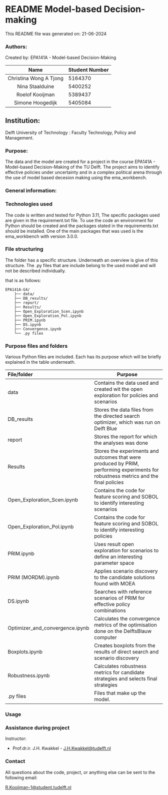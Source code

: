 
# README Model-based Decision-making

This README file was generated on: 21-06-2024

### Authors:
Created by: EPA141A - Model-based Decision-Making

|          Name          | Student Number |
|:----------------------:|:---------------|
| Christina Wong A Tjong | 5164370        |
|    Nina Staalduine     | 5400252        |
|    Roelof Kooijman     | 5389437        |
|    Simone Hoogedijk    | 5405084        |

## Institution:

Delft University of Technology : Faculty Technology, Policy and Management.

### Purpose:

The data and the model are created for a project in the course EPA141A - Model-based Decision-Making of the TU Delft. 
The project aims to identify effective policies under uncertainty and in a complex political arena through the use of 
model based decesion making using the ema_workbench.


### General information:


### Technologies used

The code is written and tested for Python 3.11, The specific packages used are 
given in the requirement.txt file. To use the code an environment for Python 
should be created and the packages stated in the requirements.txt should be installed. One of 
the main packages that was used is the ema_workbench with version 3.0.0.


### File structuring
The folder has a specific structure. Underneath an overview is give of this structure.
The .py files that are include belong to the used model and will not be described individually.

that is as follows:

    EPA141A-G4/
        ├── data/
        ├── DB_results/
        ├── report/
        ├── Results/
        ├── Open_Exploration_Scen.ipynb
        ├── Open_Exploration_Pol.ipynb
        ├── PRIM.ipynb
        ├── DS.ipynb
        ├── Convergence.ipynb
        └── .py files

### Purpose files and folders

Various Python files are included. Each has its purpose which will be briefly explained in the table underneath.

| File/folder                     | Purpose                                                                                                                              |
|:--------------------------------|--------------------------------------------------------------------------------------------------------------------------------------|
| data                            | Contains the data used and created wit the open exploration for policies and scenarios                                               |
| DB_results                      | Stores the data files from the directed search optimizer, which was run on Delft Blue                                                |
| report                          | Stores the report for which the analyses was done                                                                                    |
| Results                         | Stores the experiments and outcomes that were produced by PRIM, performing experiments for robustness metrics and the final policies |
| Open_Exploration_Scen.ipynb     | Contains the code for feature scoring and SOBOL to identify interesting scenarios                                                    |
| Open_Exploration_Pol.ipynb      | Contains the code for feature scoring and SOBOL to identify interesting policies                                                     |
| PRIM.ipynb                      | Uses result open exploration for scenarios to define an interesting parameter space                                                  |
| PRIM (MORDM).ipynb              | Applies scenario discovery to the candidate solutions found with MOEA                                                                |
| DS.ipynb                        | Searches with reference scenarios of PRIM for effective policy combinations                                                          |
| Optimizer_and_convergence.ipynb | Calculates the convergence metrics of the optimisation done on the DelftsBlauw computer                                              |
| Boxplots.ipynb                  | Creates boxplots from the results of direct search and scenario discovery                                                            |
| Robustness.ipynb                | Calculates robustness metrics for candidate strategies and selects final strategies                                                  |
| .py files                       | Files that make up the model.                                                                                                        |


### Usage


### Assistance during project

Instructor:

-   Prof.dr.ir. J.H. Kwakkel - J.H.Kwakkel@tudelft.nl

### Contact

All questions about the code, project, or anything else can be sent to the following email:

R.Kooijman-1@student.tudelft.nl